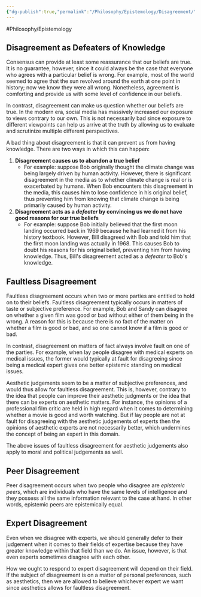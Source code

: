 ```yaml
---
{"dg-publish":true,"permalink":"/Philosophy/Epistemology/Disagreement/","created":"2024-08-16T01:41:50.708-04:00","updated":"2024-11-11T00:15:46.471-05:00"}
---
```



#Philosophy/Epistemology 
## Disagreement as Defeaters of Knowledge

Consensus can provide at least some reassurance that our beliefs are true. It is no guarantee, however, since it could always be the case that everyone who agrees with a particular belief is wrong. For example, most of the world seemed to agree that the sun revolved around the earth at one point in history; now we know they were all wrong. Nonetheless, agreement is comforting and provide us with some level of confidence in our beliefs.

In contrast, disagreement can make us question whether our beliefs are true. In the modern era, social media has massively increased our exposure to views contrary to our own. This is not necessarily bad since exposure to different viewpoints can help us arrive at the truth by allowing us to evaluate and scrutinize multiple different perspectives.

A bad thing about disagreement is that it can prevent us from having knowledge. There are two ways in which this can happen:
1. **Disagreement causes us to abandon a true belief**
	- For example: suppose Bob originally thought the climate change was being largely driven by human activity. However, there is significant disagreement in the media as to whether climate change is real or is exacerbated by humans. When Bob encounters this disagreement in the media, this causes him to lose confidence in his original belief, thus preventing him from knowing that climate change is being primarily caused by human activity.
2. **Disagreement acts as a *defeater* by convincing us we do not  have good reasons for our true beliefs**
	- For example: suppose Bob initially believed that the first moon landing occurred back in 1969 because he had learned it from his history textbook. However, Bill disagreed with Bob and told him that the first moon landing was actually in 1968. This causes Bob to doubt his reasons for his original belief, preventing him from having knowledge. Thus, Bill's disagreement acted as a *defeater* to Bob's knowledge.

## Faultless Disagreement

Faultless disagreement occurs when two or more parties are entitled to hold on to their beliefs. Faultless disagreement typically occurs in matters of taste or subjective preference. For example, Bob and Sandy can disagree on whether a given film was good or bad without either of them being in the wrong. A reason for this is because there is no fact of the matter on whether a film is good or bad, and so one cannot know if a film is good or bad.

In contrast, disagreement on matters of fact always involve fault on one of the parties. For example, when lay people disagree with medical experts on medical issues, the former would typically at fault for disagreeing since being a medical expert gives one better epistemic standing on medical issues.

Aesthetic judgements seem to be a matter of subjective preferences, and would thus allow for faultless disagreement. This is, however, contrary to the idea that people can improve their aesthetic judgments or the idea that there can be experts on aesthetic matters. For instance, the opinions of a professional film critic are held in high regard when it comes to determining whether a movie is good and worth watching. But if lay people are not at fault for disagreeing with the aesthetic judgements of experts then the opinions of aesthetic experts are not necessarily better, which undermines the concept of being an expert in this domain.

The above issues of faultless disagreement for aesthetic judgements also apply to moral and political judgements as well.

## Peer Disagreement

Peer disagreement occurs when two people who disagree are *epistemic peers*, which are individuals who have the same levels of intelligence and they possess all the same information relevant to the case at hand. In other words, epistemic peers are epistemically equal.

## Expert Disagreement

Even when we disagree with experts, we should generally defer to their judgement when it comes to their fields of expertise because they have greater knowledge within that field than we do. An issue, however, is that even experts sometimes disagree with each other.

How we ought to respond to expert disagreement will depend on their field. If the subject of disagreement is on a matter of personal preferences, such as aesthetics, then we are allowed to believe whichever expert we want since aesthetics allows for faultless disagreement.
